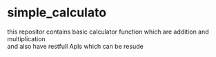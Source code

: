 # simple_calculato
this repositor contains basic calculator function which are addition and multiplication  
and also have restfull ApIs which can be resude
